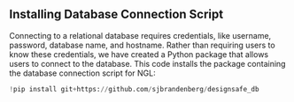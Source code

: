 ## Installing Database Connection Script
 
Connecting to a relational database requires credentials, like username, password, database name, and hostname. 
Rather than requiring users to know these credentials, we have created a Python package that allows users to 
connect to the database. This code installs the package containing the database connection script for NGL:

```python
!pip install git+https://github.com/sjbrandenberg/designsafe_db
```
